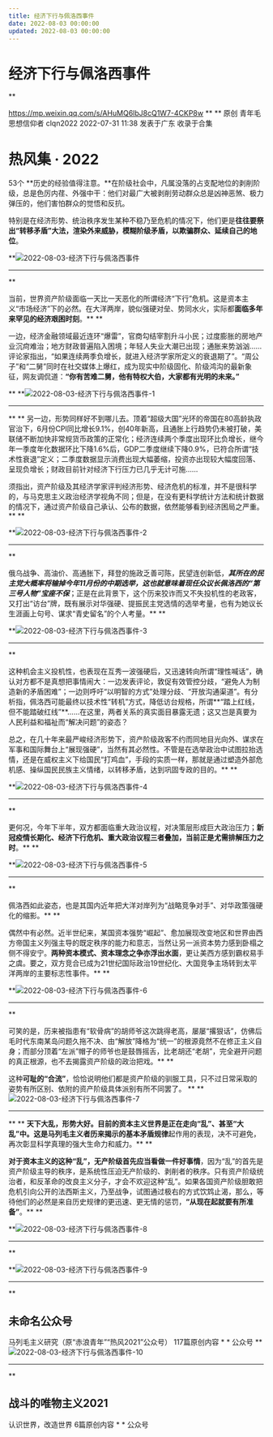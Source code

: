 ```yaml
---
title: 经济下行与佩洛西事件
date: 2022-08-03 00:00:00
updated: 2022-08-03 00:00:00
---
```



# 经济下行与佩洛西事件
**

https://mp.weixin.qq.com/s/AHuMQ6lbJ8cQ1W7-4CKP8w
**
**
原创 青年毛思想信仰者 clqn2022 2022-07-31 11:38 发表于广东
收录于合集
# 热风集 · 2022
53个
**历史的经验值得注意。**在阶级社会中，凡属没落的占支配地位的剥削阶级，总是色厉内荏、外强中干：他们对最广大被剥削劳动群众总是凶神恶煞、极力弹压的，他们害怕群众的觉悟和反抗。

特别是在经济形势、统治秩序发生某种不稳乃至危机的情况下，他们更是**往往要祭出“转移矛盾”大法，渲染外来威胁，模糊阶级矛盾，以欺骗群众、延续自己的地位**。

**![2022-08-03-经济下行与佩洛西事件](assets/2022-08-03-经济下行与佩洛西事件.jpeg)
****
**

当前，世界资产阶级面临一天比一天恶化的所谓经济“下行”危机。这是资本主义“市场经济”下的必然。在大洋两岸，貌似强硬对垒、势同水火，实际都**面临多年来罕见的经济艰困时刻**。**
**

一边，经济金融领域最近连环“爆雷”，官商勾结宰割升斗小民；过度膨胀的房地产业沉疴难治；地方财政普遍陷入困境；年轻人失业大潮已出现；通胀来势汹汹……评论家指出，“如果连续两季负增长，就进入经济学家所定义的衰退期了”。“周公子”和“二舅”同时在社交媒体上爆红，成为现实中阶级固化、阶级鸿沟的最新象征，网友调侃道：**“你有苦难二舅，他有特权大伯，大家都有光明的未来。”**

**
**![2022-08-03-经济下行与佩洛西事件-1](assets/2022-08-03-经济下行与佩洛西事件-1.jpeg)
****
**
**
另一边，形势同样好不到哪儿去。顶着“超级大国”光环的帝国在80高龄执政官治下，6月份CPI同比增长9.1%，创40年新高，且通胀上行趋势仍未被打破，美联储不断加快非常规货币政策的正常化；经济连续两个季度出现环比负增长，继今年一季度年化数据环比下降1.6%后，GDP二季度继续下降0.9%，已符合所谓“技术性衰退”定义；二季度数据显示消费出现大幅萎缩，投资亦出现较大幅度回落、呈现负增长；财政目前针对经济下行压力已几乎无计可施……

须指出，资产阶级及其经济学家评判经济形势、经济危机的标准，并不是很科学的，与马克思主义政治经济学视角不同；但是，在没有更科学统计方法和统计数据的情况下，通过资产阶级自己承认、公布的数据，依然能够看到经济困局之严重。**
**

**![2022-08-03-经济下行与佩洛西事件-2](assets/2022-08-03-经济下行与佩洛西事件-2.jpeg)
****
**

俄乌战争、高油价、高通胀下，拜登的施政乏善可陈，民望连创新低，**_其所在的民主党大概率将输掉今年11月份的中期选举，这也就意味着现任众议长佩洛西的“第三号人物”宝座不保_**；正是在此背景下，这个历来狡诈而又不失投机性的老政客，又打出“访台”牌，既有展示对华强硬、提振民主党选情的选举考量，也有为她议长生涯画上句号、谋求“青史留名”的个人考量。**
**

**![2022-08-03-经济下行与佩洛西事件-3](assets/2022-08-03-经济下行与佩洛西事件-3.png)
****
**

这种机会主义投机性，也表现在互秀一波强硬后，又迅速转向所谓“理性喊话”，确认对方都不是真想把事情闹大：一边发表评论，敦促有效管控分歧，“避免人为制造新的矛盾困难”；一边则呼吁“以明智的方式”处理分歧、“开放沟通渠道”。有分析指，佩洛西可能最终以技术性“转机”方式，降低访台规格，所谓**“踏上红线，但不能踏破红线”**……在这里，两者关系的真实面目暴露无遗；这又岂是真要为人民利益和福祉而“解决问题”的姿态？

总之，在几十年来最严峻经济形势下，资产阶级政客不约而同地目光向外、谋求在军事和国际舞台上“展现强硬”，当然有其必然性。不管是在选举政治中试图拉抬选情，还是在威权主义下给国民“打鸡血”，手段的实质一样，那就是通过塑造外部危机感、操纵国民民族主义情绪，以转移矛盾，达到巩固专政的目的。**
**

**![2022-08-03-经济下行与佩洛西事件-4](assets/2022-08-03-经济下行与佩洛西事件-4.jpeg)
****
**

更何况，今年下半年，双方都面临重大政治议程，对决策层形成巨大政治压力；**新冠疫情长期化、经济下行危机、重大政治议程三者叠加，当前正是尤需排解压力之时**。**
**

**![2022-08-03-经济下行与佩洛西事件-5](assets/2022-08-03-经济下行与佩洛西事件-5.jpeg)
****
**

佩洛西如此姿态，也是其国内近年把大洋对岸列为“战略竞争对手”、对华政策强硬化的缩影。**
**

偶然中有必然。近半世纪来，某国资本强势“崛起”、愈加展现改变地区和世界由西方帝国主义列强主导的既定秩序的能力和意志，当然让另一派资本势力感到卧榻之侧不得安宁。**两种资本模式、资本理念之争亦浮出水面**，更让美西方感到霸权易手之虞。要之，双方竞合已成为21世纪国际政治19世纪化、大国竞争主场转到太平洋两岸的主要标志性事件。**
**

**![2022-08-03-经济下行与佩洛西事件-6](assets/2022-08-03-经济下行与佩洛西事件-6.jpeg)
****
**

可笑的是，历来被指患有“软骨病”的胡师爷这次跳得老高，屡屡“撂狠话”，仿佛后毛时代东南某岛问题久拖不决、由“解放”降格为“统一”的根源竟然不在修正主义自身；而部分顶着“左派”帽子的师爷也是鼓唇摇舌，比老胡还“老胡”，完全避开问题的真正根源，也不去揭露资产阶级的政治把戏。**
**

这种**可耻的“合流”**，恰恰说明他们都是资产阶级的驯服工具，只不过日常采取的姿势有所区别、依附的资产阶级具体派别有所不同罢了。
**
**![2022-08-03-经济下行与佩洛西事件-7](assets/2022-08-03-经济下行与佩洛西事件-7.jpeg)
****
**
**
**天下大乱，形势大好。**目前的资本主义世界是正在走向“乱”、甚至“大乱”中。这是马列毛主义者历来揭示的**基本矛盾规律**起作用的表现，决不可避免，再次彰显科学真理的强大生命力和威力。**
**

**对于资本主义的这种“乱”，无产阶级首先应当看做一件好事情**，因为“乱”的首先是资产阶级主导的秩序，是系统性压迫无产阶级的、剥削者的秩序。只有资产阶级统治者，和反革命的改良主义分子，才会不欢迎这种“乱”。如果各国资产阶级胆敢把危机引向公开的法西斯主义，乃至战争，试图通过极右的方式饮鸩止渴，那么，等待他们的必然是来自历史规律的更迅速、更无情的惩罚，**“从现在起就要有所准备”**。**
**

**![2022-08-03-经济下行与佩洛西事件-8](assets/2022-08-03-经济下行与佩洛西事件-8.jpeg)
****
**

**![2022-08-03-经济下行与佩洛西事件-9](assets/2022-08-03-经济下行与佩洛西事件-9.png)
****
**
## 未命名公众号
马列毛主义研究（原“赤浪青年”“热风2021”公众号）
117篇原创内容
*
*
公众号
**![2022-08-03-经济下行与佩洛西事件-10](assets/2022-08-03-经济下行与佩洛西事件-10.png)
****
**
## 战斗的唯物主义2021
认识世界，改造世界
6篇原创内容
*
*
公众号

